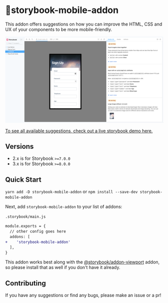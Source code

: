 # 📱storybook-mobile-addon

This addon offers suggestions on how you can improve the HTML, CSS and UX of your components to be more mobile-friendly.

<a href="https://storybook-mobile.netlify.app/?path=/story/signup-form--default" alt="screenshot of storybook-mobile addon">
    <img src="./screenshot.png" width="600px">
</a>

[To see all available suggestions, check out a live storybook demo here.](https://storybook-mobile.netlify.app/?path=/story/signup-form--default)

## Versions

- 2.x is for Storybook `>=7.0.0`
- 3.x is for Storybook `>=8.0.0`

## Quick Start

`yarn add -D storybook-mobile-addon` or `npm install --save-dev storybook-mobile-addon`

Next, add `storybook-mobile-addon` to your list of addons:

`.storybook/main.js`

```diff
module.exports = {
  // other config goes here
  addons: [
+    'storybook-mobile-addon'
  ],
}
```

This addon works best along with the [@storybook/addon-viewport](https://github.com/storybookjs/storybook/tree/next/addons/viewport) addon, so please install that as well if you don't have it already.

## Contributing

If you have any suggestions or find any bugs, please make an issue or a pr!

